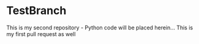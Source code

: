 # TestBranch
This is my second repository - Python code will be placed herein...
This is my first pull request as well
